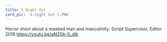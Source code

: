 ```yaml
---
title: A Night Out
card_pic: 'a night out 1.PNG'
---
```


Horror short about a masked man and masculinity.
Script Supervisor, Editor 2018
https://youtu.be/aNZGk-S_dIk
